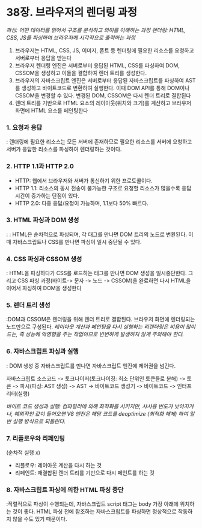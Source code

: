 # 38장. 브라우저의 렌더링 과정

_파싱: 어떤 데이터를 읽어서 구조를 분석하고 의미를 이해하는 과정_
_렌더링: HTML, CSS, JS를 파싱하여 브라우저에 시각적으로 출력하는 과정_

1. 브라우저는 HTML, CSS, JS, 이미지, 폰트 등 렌더링에 필요한 리소스를 요청하고 서버로부터 응답을 받는다
2. 브라우저 렌더링 엔진은 서버로부터 응답된 HTML, CSS를 파싱하여 DOM, CSSOM을 생성하고 이들을 결합하여 렌더 트리를 생성한다.
3. 브라우저의 자바스크립트 엔진은 서버로부터 응답된 자바스크립트를 파싱하여 AST를 생성하고 바이트코드로 변환하여 실행한다. 이때 DOM API를 통해 DOM이나 CSSOM을 변경할 수 있다. 변경된 DOM, CSSOM은 다시 렌더 트리로 결합된다
4. 렌더 트리를 기반으로 HTML 요소의 레이아웃(위치와 크기)를 계산하고 브라우저 화면에 HTML 요소를 페인팅한다

### 1. 요청과 응답

: 렌더링에 필요한 리소스는 모든 서버에 존재하므로 필요한 리소스를 서버에 요청하고 서버가 응답한 리소스를 파싱하여 렌더링하는 것이다.

### 2. HTTP 1.1과 HTTP 2.0

- HTTP: 웹에서 브라우저와 서버가 통신하기 위한 프로토콜이다.
- HTTP 1.1: 리소스의 동시 전송이 불가능한 구조로 요청할 리소스가 많을수록 응답 시간이 증가하는 단점이 있다.
- HTTP 2.0: 다중 응답/요청이 가능하며, 1.1보다 50% 빠르다.

### 3. HTML 파싱과 DOM 생성

: : HTML은 순차적으로 파싱되며, 각 태그를 만나면 DOM 트리의 노드로 변환된다. 이때 자바스크립트나 CSS를 만나면 파싱이 일시 중단될 수 있다.

### 4. CSS 파싱과 CSSOM 생성

: HTML을 파싱하다가 CSS를 로드하는 태그를 만나면 DOM 생성을 일시중단한다. 그리고 CSS 파싱 과정(바이트-> 문자 -> 노드 -> CSSOM)을 완료하면 다시 HTML을 이어서 파싱하여 DOM을 생성한다

### 5. 렌더 트리 생성

:DOM과 CSSOM은 렌더링을 위해 렌더 트리로 결합된다. 브라우저 화면에 렌더링되는 노드만으로 구성된다. _레이아웃 계산과 페인팅을 다시 실행하는 리렌더링은 비용이 많이 드는, 즉 성능에 악영향을 주는 작업이므로 빈번하게 발생하지 않게 주의해야 한다._

### 6. 자바스크립트 파싱과 실행

: DOM 생성 중 자바스크립트를 만나면 자바스크립트 엔진에 제어권을 넘긴다.

자바스크립트 소스코드 -> 토크나이저(토크나이징: 최소 단위인 토큰들로 분해) -> 토큰 -> 파시(파싱: AST 생성) -> AST -> 바이트코드 생성기 -> 바이트코드 -> 인터프리터(실행)

_바이트 코드 생성과 실행: 컴파일러에 의해 최적화를 시키지만, 사사용 빈도가 낮아지거나, 예외적인 값이 들어오면 V8 엔진은 해당 코드를 deoptimize (최적화 해제) 하여 일반 실행 방식으로 되돌린다._

### 7. 리플로우와 리페인팅

(순차적 실행 x)

- 리플로우: 레이아웃 계산을 다시 하는 것
- 리페인트: 재결합된 렌더 트리를 기반으로 다시 페인트를 하는 것

### 8. 자바스크립트 파싱에 의한 HTML 파싱 중단

:직렬적으로 파싱이 수행되는데, 자바스크립트 script 태그는 body 가장 아래에 위치하는 것이 좋다. HTML 파싱 전에 참조하는 자바스크립트를 파싱하면 정상적으로 작동하지 않을 수도 있기 때문이다. <script>는 DOM을 변경하거나 외부 JS를 실행할 수 있기 때문에, 브라우저는 안전을 위해 HTML 파싱을 멈추고 먼저 JS를 실행하려 한다.

### 9. script 태그의 async/defer 어트리뷰트

- async: 병렬적, 순서 보장 x, 자바스크립트 파일의 로드가 완료된 직후 진행(HTML 파싱 중단)
- defer: HTML 파싱이 완료된 후 진행
